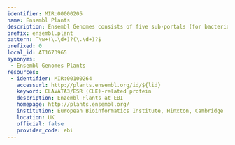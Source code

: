 ```yaml
---
identifier: MIR:00000205
name: Ensembl Plants
description: Ensembl Genomes consists of five sub-portals (for bacteria, protists, fungi, plants and invertebrate metazoa) designed to complement the availability of vertebrate genomes in Ensembl. This collection is concerned with plant genomes.
prefix: ensembl.plant
pattern: ^\w+(\.\d+)?(\.\d+)?$
prefixed: 0
local_id: AT1G73965
synonyms:
 - Ensembl Genomes Plants
resources:
 - identifier: MIR:00100264
   accessurl: http://plants.ensembl.org/id/${lid}
   keyword: CLAVATA3/ESR (CLE)-related protein
   description: Enzembl Plants at EBI
   homepage: http://plants.ensembl.org/
   institution: European Bioinformatics Institute, Hinxton, Cambridge
   location: UK
   official: false
   provider_code: ebi
---
```

